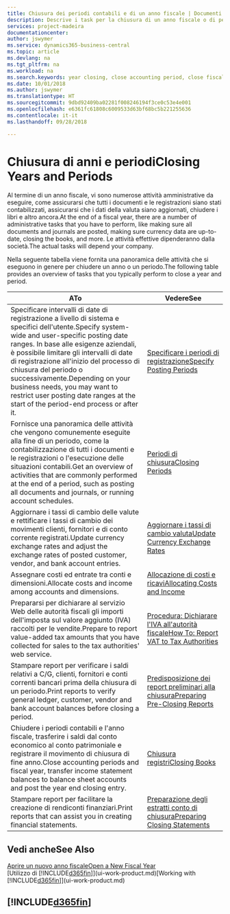 ```yaml
---
title: Chiusura dei periodi contabili e di un anno fiscale | Documenti Microsoft
description: Descrive i task per la chiusura di un anno fiscale o di periodi contabili, ad esempio, per garantire che documenti e registrazioni vengano contabilizzati e per verificare i saldi di conti correnti.
services: project-madeira
documentationcenter: 
author: jswymer
ms.service: dynamics365-business-central
ms.topic: article
ms.devlang: na
ms.tgt_pltfrm: na
ms.workload: na
ms.search.keywords: year closing, close accounting period, close fiscal year, bank account detailed trial balance
ms.date: 10/01/2018
ms.author: jswymer
ms.translationtype: HT
ms.sourcegitcommit: 9dbd92409ba02281f008246194f3ce0c53e4e001
ms.openlocfilehash: e6361fc61808c6009533d63bf68bc5b221255636
ms.contentlocale: it-it
ms.lasthandoff: 09/28/2018

---
```

# <a name="closing-years-and-periods"></a><span data-ttu-id="92b47-103">Chiusura di anni e periodi</span><span class="sxs-lookup"><span data-stu-id="92b47-103">Closing Years and Periods</span></span>
<span data-ttu-id="92b47-104">Al termine di un anno fiscale, vi sono numerose attività amministrative da eseguire, come assicurarsi che tutti i documenti e le registrazioni siano stati contabilizzati, assicurarsi che i dati della valuta siano aggiornati, chiudere i libri e altro ancora.</span><span class="sxs-lookup"><span data-stu-id="92b47-104">At the end of a fiscal year, there are a number of administrative tasks that you have to perform, like making sure all documents and journals are posted, making sure currency data are up-to-date, closing the books, and more.</span></span> <span data-ttu-id="92b47-105">Le attività effettive dipenderanno dalla società.</span><span class="sxs-lookup"><span data-stu-id="92b47-105">The actual tasks will depend your company.</span></span>

<span data-ttu-id="92b47-106">Nella seguente tabella viene fornita una panoramica delle attività che si eseguono in genere per chiudere un anno o un periodo.</span><span class="sxs-lookup"><span data-stu-id="92b47-106">The following table provides an overview of tasks that you typically perform to close a year and period.</span></span>

| <span data-ttu-id="92b47-107">A</span><span class="sxs-lookup"><span data-stu-id="92b47-107">To</span></span> | <span data-ttu-id="92b47-108">Vedere</span><span class="sxs-lookup"><span data-stu-id="92b47-108">See</span></span> |
| --- | --- |
| <span data-ttu-id="92b47-109">Specificare intervalli di date di registrazione a livello di sistema e specifici dell'utente.</span><span class="sxs-lookup"><span data-stu-id="92b47-109">Specify system-wide and user-specific posting date ranges.</span></span> <span data-ttu-id="92b47-110">In base alle esigenze aziendali, è possibile limitare gli intervalli di date di registrazione all'inizio del processo di chiusura del periodo o successivamente.</span><span class="sxs-lookup"><span data-stu-id="92b47-110">Depending on your business needs, you may want to restrict user posting date ranges at the start of the period-end process or after it.</span></span> |[<span data-ttu-id="92b47-111">Specificare i periodi di registrazione</span><span class="sxs-lookup"><span data-stu-id="92b47-111">Specify Posting Periods</span></span>](finance-how-specify-posting-periods.md) |
| <span data-ttu-id="92b47-112">Fornisce una panoramica delle attività che vengono comunemente eseguite alla fine di un periodo, come la contabilizzazione di tutti i documenti e le registrazioni o l'esecuzione delle situazioni contabili.</span><span class="sxs-lookup"><span data-stu-id="92b47-112">Get an overview of activities that are commonly performed at the end of a period, such as posting all documents and journals, or running account schedules.</span></span> |[<span data-ttu-id="92b47-113">Periodi di chiusura</span><span class="sxs-lookup"><span data-stu-id="92b47-113">Closing Periods</span></span>](year-how-complete-period-end-processes.md) |
| <span data-ttu-id="92b47-114">Aggiornare i tassi di cambio delle valute e rettificare i tassi di cambio dei movimenti clienti, fornitori e di conto corrente registrati.</span><span class="sxs-lookup"><span data-stu-id="92b47-114">Update currency exchange rates and adjust the exchange rates of posted customer, vendor, and bank account entries.</span></span> |[<span data-ttu-id="92b47-115">Aggiornare i tassi di cambio valuta</span><span class="sxs-lookup"><span data-stu-id="92b47-115">Update Currency Exchange Rates</span></span>](finance-how-update-currencies.md) |
| <span data-ttu-id="92b47-116">Assegnare costi ed entrate tra conti e dimensioni.</span><span class="sxs-lookup"><span data-stu-id="92b47-116">Allocate costs and income among accounts and dimensions.</span></span> |[<span data-ttu-id="92b47-117">Allocazione di costi e ricavi</span><span class="sxs-lookup"><span data-stu-id="92b47-117">Allocating Costs and Income</span></span>](year-allocate-costs-income.md) |
| <span data-ttu-id="92b47-118">Prepararsi per dichiarare al servizio Web delle autorità fiscali gli importi dell'imposta sul valore aggiunto (IVA) raccolti per le vendite.</span><span class="sxs-lookup"><span data-stu-id="92b47-118">Prepare to report value-added tax amounts that you have collected for sales to the tax authorities' web service.</span></span> |[<span data-ttu-id="92b47-119">Procedura: Dichiarare l'IVA all'autorità fiscale</span><span class="sxs-lookup"><span data-stu-id="92b47-119">How To: Report VAT to Tax Authorities</span></span>](finance-how-report-vat.md)|
| <span data-ttu-id="92b47-120">Stampare report per verificare i saldi relativi a C/G, clienti, fornitori e conti correnti bancari prima della chiusura di un periodo.</span><span class="sxs-lookup"><span data-stu-id="92b47-120">Print reports to verify general ledger, customer, vendor and bank account balances before closing a period.</span></span> |[<span data-ttu-id="92b47-121">Predisposizione dei report preliminari alla chiusura</span><span class="sxs-lookup"><span data-stu-id="92b47-121">Preparing Pre-Closing Reports</span></span>](year-prepare-preclose-reports.md) |
| <span data-ttu-id="92b47-122">Chiudere i periodi contabili e l'anno fiscale, trasferire i saldi dal conto economico al conto patrimoniale e registrare il movimento di chiusura di fine anno.</span><span class="sxs-lookup"><span data-stu-id="92b47-122">Close accounting periods and fiscal year, transfer income statement balances to balance sheet accounts and post the year end closing entry.</span></span> |[<span data-ttu-id="92b47-123">Chiusura registri</span><span class="sxs-lookup"><span data-stu-id="92b47-123">Closing Books</span></span>](year-close-books.md) |
| <span data-ttu-id="92b47-124">Stampare report per facilitare la creazione di rendiconti finanziari.</span><span class="sxs-lookup"><span data-stu-id="92b47-124">Print reports that can assist you in creating financial statements.</span></span> |[<span data-ttu-id="92b47-125">Preparazione degli estratti conto di chiusura</span><span class="sxs-lookup"><span data-stu-id="92b47-125">Preparing Closing Statements</span></span>](year-prepare-close-statement.md) |

## <a name="see-also"></a><span data-ttu-id="92b47-126">Vedi anche</span><span class="sxs-lookup"><span data-stu-id="92b47-126">See Also</span></span>
[<span data-ttu-id="92b47-127">Aprire un nuovo anno fiscale</span><span class="sxs-lookup"><span data-stu-id="92b47-127">Open a New Fiscal Year</span></span>](finance-how-open-new-fiscal-year.md)  
<span data-ttu-id="92b47-128">[Utilizzo di [!INCLUDE[d365fin](includes/d365fin_md.md)]](ui-work-product.md)</span><span class="sxs-lookup"><span data-stu-id="92b47-128">[Working with [!INCLUDE[d365fin](includes/d365fin_md.md)]](ui-work-product.md)</span></span>

## [!INCLUDE[d365fin](includes/free_trial_md.md)]  
 

